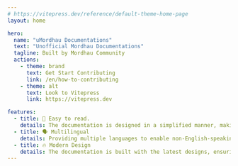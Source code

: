 ```yaml
---
# https://vitepress.dev/reference/default-theme-home-page
layout: home

hero:
  name: "uMordhau Documentations"
  text: "Unofficial Mordhau Documentations"
  tagline: Built by Mordhau Community
  actions:
    - theme: brand
      text: Get Start Contributing
      link: /en/how-to-contributing
    - theme: alt
      text: Look to Vitepress
      link: https://vitepress.dev

features:
  - title: 🙌 Easy to read.
    details: The documentation is designed in a simplified manner, making it easy to read.
  - title: 🗣️ Multilingual
    details: Providing multiple languages to enable non-English-speaking contributors to read the documentation.
  - title: 🔥 Modern Design
    details: The documentation is built with the latest designs, ensuring both a visually appealing layout and smooth browsing performance.
---
```

